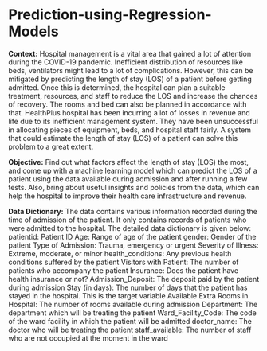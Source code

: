 # Prediction-using-Regression-Models
**Context:**
Hospital management is a vital area that gained a lot of attention during the COVID-19 pandemic. Inefficient distribution of resources like beds, ventilators might lead to a lot of complications. However, this can be mitigated by predicting the length of stay (LOS) of a patient before getting admitted. Once this is determined, the hospital can plan a suitable treatment, resources, and staff to reduce the LOS and increase the chances of recovery. The rooms and bed can also be planned in accordance with that.
HealthPlus hospital has been incurring a lot of losses in revenue and life due to its inefficient management system. They have been unsuccessful in allocating pieces of equipment, beds, and hospital staff fairly. A system that could estimate the length of stay (LOS) of a patient can solve this problem to a great extent.


**Objective:**
Find out what factors affect the length of stay (LOS) the most, and come up with a machine learning model which can predict the LOS of a patient using the data available during admission and after running a few tests. Also, bring about useful insights and policies from the data, which can help the hospital to improve their health care infrastructure and revenue.

**Data Dictionary:**
The data contains various information recorded during the time of admission of the patient. It only contains records of patients who were admitted to the hospital. The detailed data dictionary is given below:
patientid: Patient ID
Age: Range of age of the patient
gender: Gender of the patient
Type of Admission: Trauma, emergency or urgent
Severity of Illness: Extreme, moderate, or minor
health_conditions: Any previous health conditions suffered by the patient
Visitors with Patient: The number of patients who accompany the patient
Insurance: Does the patient have health insurance or not?
Admission_Deposit: The deposit paid by the patient during admission
Stay (in days): The number of days that the patient has stayed in the hospital. This is the target variable
Available Extra Rooms in Hospital: The number of rooms available during admission
Department: The department which will be treating the patient
Ward_Facility_Code: The code of the ward facility in which the patient will be admitted
doctor_name: The doctor who will be treating the patient
staff_available: The number of staff who are not occupied at the moment in the ward
